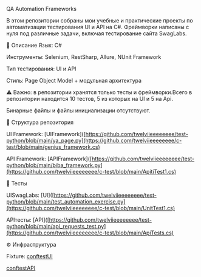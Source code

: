QA Automation Frameworks


В этом репозитории собраны мои учебные и практические проекты по автоматизации тестирования UI и API на C#.
Фреймворки написаны с нуля под различные задачи, включая тестирование сайта SwagLabs.

📌 Описание
Язык: C#

Инструменты: Selenium, RestSharp, Allure, NUnit Framework

Тип тестирования: UI и API

Стиль: Page Object Model + модульная архитектура


⚠ Важно: в репозитории хранятся только тесты и фреймворки.Всего в репозитории находится 10 тестов, 5 из которых на UI и 5 на Api.

Бинарные файлы и файлы инициализации отсутствуют.

📂 Структура репозитория


UI Framework: [UIFramework]([https://github.com/twelviieeeeeeee/test-python/blob/main/ya_page.py](https://github.com/twelviieeeeeeee/c-test/blob/main/genius_framework.cs)

API Framework: [APIFramework]([https://github.com/twelviieeeeeeee/test-python/blob/main/biba_framework.py](https://github.com/twelviieeeeeeee/c-test/blob/main/ApitiTest1.cs)

🧪 Тесты


UISwagLabs: [UI]([https://github.com/twelviieeeeeeee/test-python/blob/main/test_automation_exercise.py](https://github.com/twelviieeeeeeee/c-test/blob/main/UnitTest1.cs)

APIтесты: [API]([https://github.com/twelviieeeeeeee/test-python/blob/main/api_requests_test.py](https://github.com/twelviieeeeeeee/c-test/blob/main/ApiTests.cs)

⚙ Инфраструктура

Fixture: [conftestUI](https://github.com/twelviieeeeeeee/c-test/blob/main/BaseTest.cs)

[conftestAPI](https://github.com/twelviieeeeeeee/c-test/blob/main/ApiTestFixture.cs)
